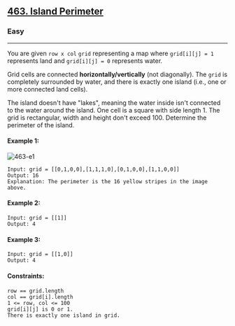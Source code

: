 [463. Island Perimeter](https://leetcode.com/problems/island-perimeter/?envType=daily-question&envId=2024-04-18)
---------------------------------------------------------------------------------------------------------------------------------------------

### Easy
---------------------------------------------------------------------------------------------------------------------------------------------

You are given `row x col` `grid` representing a map where `grid[i][j] = 1` represents land and `grid[i][j] = 0` represents water.

Grid cells are connected **horizontally/vertically** (not diagonally). The `grid` is completely surrounded by water, and there is exactly one island (i.e., one or more connected land cells).

The island doesn't have "lakes", meaning the water inside isn't connected to the water around the island. One cell is a square with side length 1. The grid is rectangular, width and height don't exceed 100. Determine the perimeter of the island. 

#### Example 1:
![463-e1](https://github.com/chandrikabijore/LeetCode-solutions/assets/93921178/e569db14-b289-467f-9a6a-cc90659c4254)
```
Input: grid = [[0,1,0,0],[1,1,1,0],[0,1,0,0],[1,1,0,0]]
Output: 16
Explanation: The perimeter is the 16 yellow stripes in the image above.
```
#### Example 2:
```
Input: grid = [[1]]
Output: 4
```
#### Example 3:
```
Input: grid = [[1,0]]
Output: 4
```
#### Constraints:
```
row == grid.length
col == grid[i].length
1 <= row, col <= 100
grid[i][j] is 0 or 1.
There is exactly one island in grid.
```
